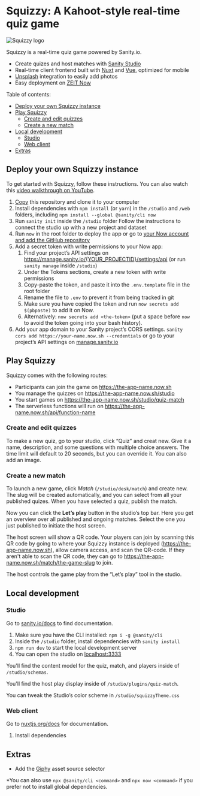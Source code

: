 # Squizzy: A Kahoot-style real-time quiz game

![Squizzy logo](https://repository-images.githubusercontent.com/222647703/1c3ab900-1fdf-11ea-924e-10ed07035d95)

Squizzy is a real-time quiz game powered by Sanity.io.

- Create quizes and host matches with [Sanity Studio][sanity-studio]
- Real-time client frontend built with [Nuxt][nuxt] and [Vue][vue], optimized for mobile
- [Unsplash][unsplash] integration to easily add photos
- Easy deployment on [ZEIT Now][now]

Table of contents:

- [Deploy your own Squizzy instance](#deploy-your-own-squizzy-instance)
- [Play Squizzy](#play-squizzy)
  - [Create and edit quizzes](#create-and-edit-quizzes)
  - [Create a new match](#create-a-new-match)
- [Local development](#local-development)
  - [Studio](#studio)
  - [Web client](#web-client)
- [Extras](#extras)

## Deploy your own Squizzy instance

To get started with Squizzy, follow these instructions. You can also watch this [video walkthrough on YouTube][youtube].

1. [Copy](https://github.com/sanity-io/squizzy/generate) this repository and clone it to your computer
2. Install dependencies with `npm install` (or `yarn`) in the `/studio` and `/web` folders, including `npm install --global @sanity/cli now`
3. Run `sanity init` inside the `/studio` folder Follow the instructions to connect the studio up with a new project and dataset
4. Run `now` in the root folder to deploy the app or go to [your Now account and add the GitHub repository][now-github]
5. Add a secret token with write permissions to your Now app:
   1. Find your project’s API settings on https://manage.sanity.io/{YOUR_PROJECTID}/settings/api (or run `sanity manage` inside `/studio`)
   2. Under the Tokens sections, create a new token with write permissions
   3. Copy-paste the token, and paste it into the `.env.template` file in the root folder
   4. Rename the file to `.env` to prevent it from being tracked in git
   5. Make sure you have copied the token and run `now secrets add $(pbpaste)` to add it on Now.
   6. Alternatively: `now secrets add <the-token>` (put a space before `now` to avoid the token going into your bash history).
6. Add your app domain to your Sanity project’s CORS settings. `sanity cors add https://your-name.now.sh --credentials` or go to your project’s API settings on [manage.sanity.io](https://manage.sanity.studio)

## Play Squizzy

Squizzy comes with the following routes:

- Participants can join the game on https://the-app-name.now.sh
- You manage the quizzes on https://the-app-name.now.sh/studio
- You start games on https://the-app-name.now.sh/studio/quiz-match
- The serverless functions will run on https://the-app-name.now.sh/api/function-name

### Create and edit quizzes

To make a new quiz, go to your studio, click “Quiz” and creat new. Give it a name, description, and some questions with multiple choice answers. The time limit will default to 20 seconds, but you can override it. You can also add an image.

### Create a new match

To launch a new game, click _Match_ (`/studio/desk/match`) and create new. The slug will be created automatically, and you can select from all your published quizes. When you have selected a quiz, publish the match.

Now you can click the **Let’s play** button in the studio’s top bar. Here you get an overview over all published and ongoing matches. Select the one you just published to initiate the host screen.

The host screen will show a QR code. Your players can join by scanning this QR code by going to where your Squizzy instance is deployed (https://the-app-name.now.sh), allow camera access, and scan the QR-code. If they aren't able to scan the QR code, they can go to https://the-app-name.now.sh/match/the-game-slug to join.

The host controls the game play from the “Let’s play” tool in the studio.

## Local development

### Studio

Go to [sanity.io/docs](https://sanity.io/docs) to find documentation.

1. Make sure you have the CLI installed: `npm i -g @sanity/cli`
2. Inside the `/studio` folder, install dependencies with `sanity install`
3. `npm run dev` to start the local development server
4. You can open the studio on [localhost:3333](http://localhost:3333)

You'll find the content model for the quiz, match, and players inside of `/studio/schemas`.

You'll find the host play display inside of `/studio/plugins/quiz-match`.

You can tweak the Studio’s color scheme in `/studio/squizzyTheme.css`

### Web client

Go to [nuxtjs.org/docs](https://nuxtjs.org/docs) for documentation.

1. Install dependencies

## Extras

- Add the [Giphy][giphy] asset source selector

\*You can also use `npx @sanity/cli <command>` and `npx now <command>` if you prefer not to install global dependencies.

[sanity-studio]: https://www.sanity.io/docs/sanity-studio
[nuxt]: https://nuxtjs.org
[vue]: https://vuejs.org
[now]: https://zeit.co/now
[unsplash]: https://www.sanity.io/plugins/sanity-plugin-asset-source-unsplash
[youtube]: https://youtube.com
[giphy]: https://www.sanity.io/plugins/sanity-plugin-asset-source-giphy
[now-github]: https://zeit.co/docs/v2/more/now-for-github/
